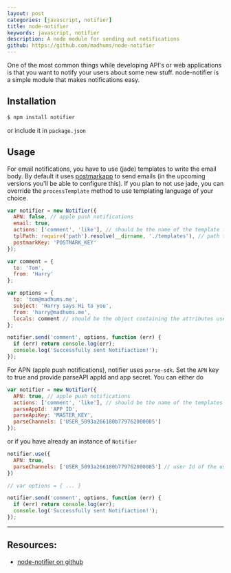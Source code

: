 ```yaml
---
layout: post
categories: [javascript, notifier]
title: node-notifier
keywords: javascript, notifier
description: A node module for sending out notifications
github: https://github.com/madhums/node-notifier
---
```


One of the most common things while developing API's or web applications is that you want to notify your users about some new stuff. node-notifier is a simple module that makes notifications easy.

## Installation

```sh
$ npm install notifier
```

or include it in `package.json`

## Usage

For email notifications, you have to use (jade) templates to write the email body. By default it uses [postmarkapp](http://postmarkapp.com) to send emails (in the upcoming versions you'll be able to configure this). If you plan to not use jade, you can override the `processTemplate` method to use templating language of your choice.

```js
var notifier = new Notifier({
  APN: false, // apple push notifications
  email: true,
  actions: ['comment', 'like'], // should be the name of the template files
  tplPath: require('path').resolve(__dirname, './templates'), // path to the directory where all the templates reside
  postmarkKey: 'POSTMARK_KEY'
});

var comment = {
  to: 'Tom',
  from: 'Harry'
};

var options = {
  to: 'tom@madhums.me',
  subject: 'Harry says Hi to you',
  from: 'harry@madhums.me',
  locals: comment // should be the object containing the attributes used in the template
};

notifier.send('comment', options, function (err) {
  if (err) return console.log(err);
  console.log('Successfully sent Notifiaction!');
});
```

For APN (apple push notifications), notifier uses `parse-sdk`. Set the `APN` key to true and provide parseAPI appId and app secret. You can either do

```js
var notifier = new Notifier({
  APN: true, // apple push notifications
  actions: ['comment', 'like'], // should be the name of the templates
  parseAppId: 'APP_ID',
  parseApiKey: 'MASTER_KEY',
  parseChannels: ['USER_5093a266180b779762000005']
});
```

or if you have already an instance of `Notifier`

```js
notifier.use({
  APN: true,
  parseChannels: ['USER_5093a266180b779762000005'] // user Id of the user in your system
})

// var options = { ... }

notifier.send('comment', options, function (err) {
  if (err) return console.log(err);
  console.log('Successfully sent Notifiaction!');
});
```

---

## Resources:

* [node-notifier on github](https://github.com/madhums/node-notifier)
